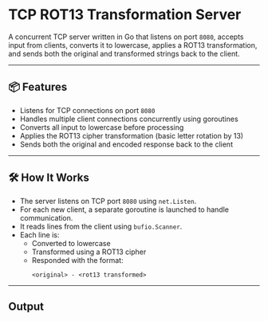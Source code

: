 # TCP ROT13 Transformation Server

A concurrent TCP server written in Go that listens on port `8080`, accepts input from clients, converts it to lowercase, applies a ROT13 transformation, and sends both the original and transformed strings back to the client.

---

## 📦 Features

- Listens for TCP connections on port `8080`
- Handles multiple client connections concurrently using goroutines
- Converts all input to lowercase before processing
- Applies the ROT13 cipher transformation (basic letter rotation by 13)
- Sends both the original and encoded response back to the client

---

## 🛠️ How It Works

- The server listens on TCP port `8080` using `net.Listen`.
- For each new client, a separate goroutine is launched to handle communication.
- It reads lines from the client using `bufio.Scanner`.
- Each line is:
  - Converted to lowercase
  - Transformed using a ROT13 cipher
  - Responded with the format:  
    ```
    <original> - <rot13 transformed>
    ```

---

## Output